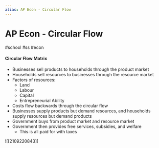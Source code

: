 ```yaml
---
alias: AP Econ - Circular Flow
---
```

# AP Econ - Circular Flow
#school #ss #econ

#### Circular Flow Matrix
- Businesses sell products to households through the product market
- Households sell resources to businesses through the resource market
- Factors of resources:
	- Land
	- Labour
	- Capital
	- Entrepreneurial Ability
- Costs flow backwards through the circular flow
- Businesses supply products but demand resources, and households supply resources but demand products
- Government buys from product market and resource market
- Government then provides free services, subsidies, and welfare
	- This is all paid for with taxes

![[2109220843]]